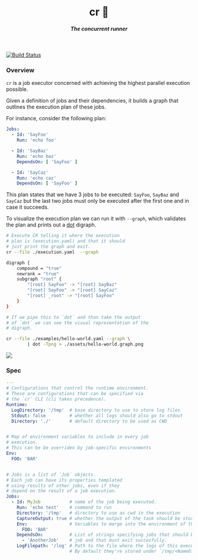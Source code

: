 <h1 align="center">cr 📂  </h1>

<h5 align="center">The concurrent runner</h5>

<br/>

[![Build Status](https://hush-house.concourse-ci.org/api/v1/teams/main/pipelines/cr/jobs/test/badge)](https://hush-house.concourse-ci.org/teams/main/pipelines/cr)

### Overview

`cr` is a job executor concerned with achieving the highest parallel execution possible.

Given a definition of jobs and their dependencies, it builds a graph that outlines the execution plan of these jobs.

For instance, consider the following plan:


```yaml
Jobs:
  - Id: 'SayFoo'
    Run: 'echo foo'

  - Id: 'SayBaz'
    Run: 'echo baz'
    DependsOn: [ 'SayFoo' ]

  - Id: 'SayCaz'
    Run: 'echo caz'
    DependsOn: [ 'SayFoo' ]
```

This plan states that we have 3 jobs to be executed: `SayFoo`, `SayBaz` and `SayCaz` but the last two jobs must only be executed after the first one and in case it succeeds. 

To visualize the execution plan we can run it with `--graph`, which validates the plan and prints out a [dot](https://en.wikipedia.org/wiki/DOT_(graph_description_language)) digraph.


```sh
# Execute CR telling it where the execution
# plan is (execution.yaml) and that it should
# just print the graph and exit.
cr --file ./execution.yaml  --graph

digraph {
	compound = "true"
	newrank = "true"
	subgraph "root" {
		"[root] SayFoo" -> "[root] SayBaz"
		"[root] SayFoo" -> "[root] SayCaz"
		"[root] _root" -> "[root] SayFoo"
	}
}

# If we pipe this to `dot` and than take the output
# of `dot` we can see the visual representation of the 
# digraph.

cr --file ./examples/hello-world.yaml --graph \
        | dot -Tpng > ./assets/hello-world.graph.png
```

![](./assets/hello-world.graph.png)


### Spec


```yaml
---
# Configurations that control the runtime environment.
# These are configurations that can be specified via
# the `cr` CLI (cli takes precedence).
Runtime:
  LogDirectory: '/tmp'  # base directory to use to store log files
  Stdout: false         # whether all logs should also go to stdout     
  Directory: './'       # default directory to be used as CWD


# Map of environment variables to include in every job 
# execution.
# This can be be overriden by job-specific environments
Env:
  FOO: 'BAR'


# Jobs is a list of `Job` objects.
# Each job can have its properties templated
# using results of other jobs, even if they
# depend on the result of a job execution.
Jobs: 
  - Id: MyJob           # name of the job being executed.
    Run: 'echo test'    # command to run
    Directory: '/tmp'   # directory to use as cwd in the execution
    CaptureOutput: true # whether the output of the task should be stored in `.Output` variable
    Env:                # Variables to merge into the environment of the command
      FOO: 'BAR'
    DependsOn:          # List of strings specifying jobs that should be executed before this 
      - 'AnotherJob'    # job and that must exit succesfully.
    LogFilepath: '/log' # Path to the file where the logs of this execution should be stored.
                        # By default they're stored under `/tmp/<NameOfTheJob>`.

```
